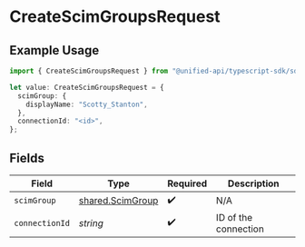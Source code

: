 # CreateScimGroupsRequest

## Example Usage

```typescript
import { CreateScimGroupsRequest } from "@unified-api/typescript-sdk/sdk/models/operations";

let value: CreateScimGroupsRequest = {
  scimGroup: {
    displayName: "Scotty_Stanton",
  },
  connectionId: "<id>",
};
```

## Fields

| Field                                                       | Type                                                        | Required                                                    | Description                                                 |
| ----------------------------------------------------------- | ----------------------------------------------------------- | ----------------------------------------------------------- | ----------------------------------------------------------- |
| `scimGroup`                                                 | [shared.ScimGroup](../../../sdk/models/shared/scimgroup.md) | :heavy_check_mark:                                          | N/A                                                         |
| `connectionId`                                              | *string*                                                    | :heavy_check_mark:                                          | ID of the connection                                        |